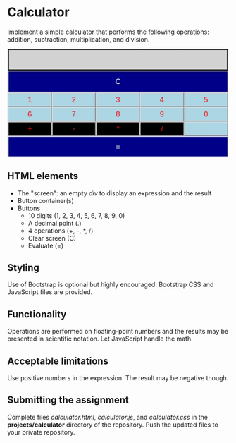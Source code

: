 # Calculator

Implement a simple calculator that performs the following operations: addition, subtraction, multiplication, and division.

![Calculator in action](calculator.gif)

## HTML elements

- The "screen": an empty *div* to display an expression and the result
- Button container(s)
- Buttons
  - 10 digits (1, 2, 3, 4, 5, 6, 7, 8, 9, 0)
  - A decimal point (.)
  - 4 operations (+, -, *, /)
  - Clear screen (C)
  - Evaluate (=)

## Styling

Use of Bootstrap is optional but highly encouraged. Bootstrap CSS and JavaScript files are provided.

## Functionality

Operations are performed on floating-point numbers and the results may be presented in scientific notation. Let JavaScript handle the math.

## Acceptable limitations

Use positive numbers in the expression. The result may be negative though.

## Submitting the assignment

Complete files *calculator.html*, *calculator.js*, and *calculator.css* in the **projects/calculator** directory of the repository. Push the updated files to your private repository.
